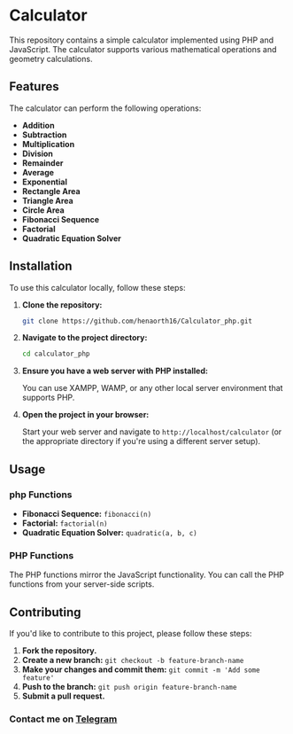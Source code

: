 
# Calculator

This repository contains a simple calculator implemented using PHP and JavaScript. The calculator supports various mathematical operations and geometry calculations.

## Features

The calculator can perform the following operations:

- **Addition**
- **Subtraction**
- **Multiplication**
- **Division**
- **Remainder**
- **Average**
- **Exponential**
- **Rectangle Area**
- **Triangle Area**
- **Circle Area**
- **Fibonacci Sequence**
- **Factorial**
- **Quadratic Equation Solver**

## Installation

To use this calculator locally, follow these steps:

1. **Clone the repository:**

    ```bash
    git clone https://github.com/henaorth16/Calculator_php.git
    ```

2. **Navigate to the project directory:**

    ```bash
    cd calculator_php
    ```

3. **Ensure you have a web server with PHP installed:**

    You can use XAMPP, WAMP, or any other local server environment that supports PHP.

4. **Open the project in your browser:**

    Start your web server and navigate to `http://localhost/calculator` (or the appropriate directory if you're using a different server setup).

## Usage

### php Functions

- **Fibonacci Sequence:** `fibonacci(n)`
- **Factorial:** `factorial(n)`
- **Quadratic Equation Solver:** `quadratic(a, b, c)`

### PHP Functions

The PHP functions mirror the JavaScript functionality. You can call the PHP functions from your server-side scripts.

## Contributing

If you'd like to contribute to this project, please follow these steps:

1. **Fork the repository.**
2. **Create a new branch:** `git checkout -b feature-branch-name`
3. **Make your changes and commit them:** `git commit -m 'Add some feature'`
4. **Push to the branch:** `git push origin feature-branch-name`
5. **Submit a pull request.**
### Contact me on [Telegram](https://t.me/henaorth)

